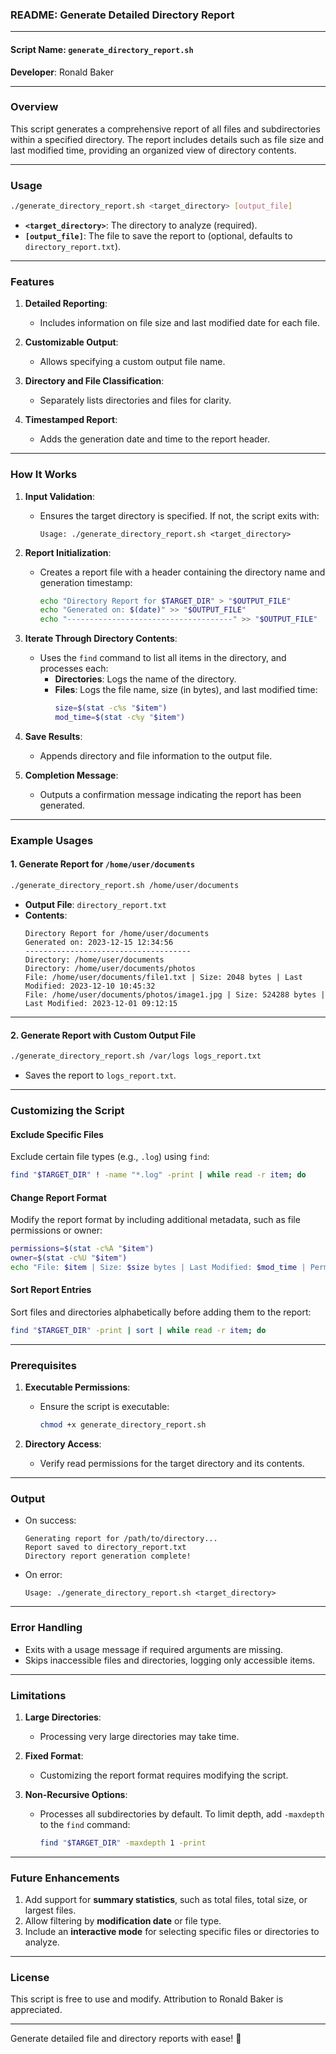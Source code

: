### **README: Generate Detailed Directory Report**

---

#### **Script Name**: `generate_directory_report.sh`  
**Developer**: Ronald Baker  

---

### **Overview**
This script generates a comprehensive report of all files and subdirectories within a specified directory. The report includes details such as file size and last modified time, providing an organized view of directory contents.

---

### **Usage**
```bash
./generate_directory_report.sh <target_directory> [output_file]
```

- **`<target_directory>`**: The directory to analyze (required).  
- **`[output_file]`**: The file to save the report to (optional, defaults to `directory_report.txt`).  

---

### **Features**
1. **Detailed Reporting**:
   - Includes information on file size and last modified date for each file.
   
2. **Customizable Output**:
   - Allows specifying a custom output file name.

3. **Directory and File Classification**:
   - Separately lists directories and files for clarity.

4. **Timestamped Report**:
   - Adds the generation date and time to the report header.

---

### **How It Works**
1. **Input Validation**:
   - Ensures the target directory is specified. If not, the script exits with:
     ```
     Usage: ./generate_directory_report.sh <target_directory>
     ```

2. **Report Initialization**:
   - Creates a report file with a header containing the directory name and generation timestamp:
     ```bash
     echo "Directory Report for $TARGET_DIR" > "$OUTPUT_FILE"
     echo "Generated on: $(date)" >> "$OUTPUT_FILE"
     echo "-------------------------------------" >> "$OUTPUT_FILE"
     ```

3. **Iterate Through Directory Contents**:
   - Uses the `find` command to list all items in the directory, and processes each:
     - **Directories**: Logs the name of the directory.
     - **Files**: Logs the file name, size (in bytes), and last modified time:
       ```bash
       size=$(stat -c%s "$item")
       mod_time=$(stat -c%y "$item")
       ```

4. **Save Results**:
   - Appends directory and file information to the output file.

5. **Completion Message**:
   - Outputs a confirmation message indicating the report has been generated.

---

### **Example Usages**

#### **1. Generate Report for `/home/user/documents`**
```bash
./generate_directory_report.sh /home/user/documents
```
- **Output File**: `directory_report.txt`  
- **Contents**:
  ```
  Directory Report for /home/user/documents
  Generated on: 2023-12-15 12:34:56
  -------------------------------------
  Directory: /home/user/documents
  Directory: /home/user/documents/photos
  File: /home/user/documents/file1.txt | Size: 2048 bytes | Last Modified: 2023-12-10 10:45:32
  File: /home/user/documents/photos/image1.jpg | Size: 524288 bytes | Last Modified: 2023-12-01 09:12:15
  ```

---

#### **2. Generate Report with Custom Output File**
```bash
./generate_directory_report.sh /var/logs logs_report.txt
```
- Saves the report to `logs_report.txt`.

---

### **Customizing the Script**

#### **Exclude Specific Files**
Exclude certain file types (e.g., `.log`) using `find`:
```bash
find "$TARGET_DIR" ! -name "*.log" -print | while read -r item; do
```

#### **Change Report Format**
Modify the report format by including additional metadata, such as file permissions or owner:
```bash
permissions=$(stat -c%A "$item")
owner=$(stat -c%U "$item")
echo "File: $item | Size: $size bytes | Last Modified: $mod_time | Permissions: $permissions | Owner: $owner" >> "$OUTPUT_FILE"
```

#### **Sort Report Entries**
Sort files and directories alphabetically before adding them to the report:
```bash
find "$TARGET_DIR" -print | sort | while read -r item; do
```

---

### **Prerequisites**
1. **Executable Permissions**:
   - Ensure the script is executable:
     ```bash
     chmod +x generate_directory_report.sh
     ```

2. **Directory Access**:
   - Verify read permissions for the target directory and its contents.

---

### **Output**
- On success:
  ```
  Generating report for /path/to/directory...
  Report saved to directory_report.txt
  Directory report generation complete!
  ```
- On error:
  ```
  Usage: ./generate_directory_report.sh <target_directory>
  ```

---

### **Error Handling**
- Exits with a usage message if required arguments are missing.
- Skips inaccessible files and directories, logging only accessible items.

---

### **Limitations**
1. **Large Directories**:
   - Processing very large directories may take time.
   
2. **Fixed Format**:
   - Customizing the report format requires modifying the script.

3. **Non-Recursive Options**:
   - Processes all subdirectories by default. To limit depth, add `-maxdepth` to the `find` command:
     ```bash
     find "$TARGET_DIR" -maxdepth 1 -print
     ```

---

### **Future Enhancements**
1. Add support for **summary statistics**, such as total files, total size, or largest files.
2. Allow filtering by **modification date** or file type.
3. Include an **interactive mode** for selecting specific files or directories to analyze.

---

### **License**
This script is free to use and modify. Attribution to Ronald Baker is appreciated.

---

Generate detailed file and directory reports with ease! 🚀